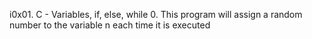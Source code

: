 i0x01. C - Variables, if, else, while
0. This program will assign a random number to the variable n each time it is executed
